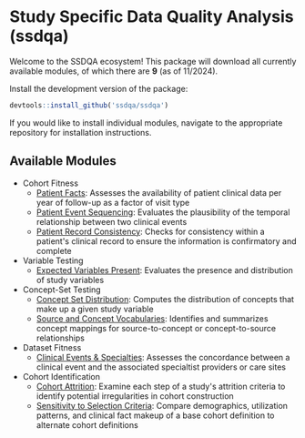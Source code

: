# Study Specific Data Quality Analysis (ssdqa)

Welcome to the SSDQA ecosystem! This package will download all currently available modules, of which there are **9** (as of 11/2024).

Install the development version of the package:

``` r
devtools::install_github('ssdqa/ssdqa')
```


If you would like to install individual modules, navigate to the appropriate repository for installation instructions.

## Available Modules
- Cohort Fitness
  - [Patient Facts](https://github.com/ssdqa/patientfacts): Assesses the availability of patient clinical data per year of follow-up as a factor of visit type
  - [Patient Event Sequencing](https://github.com/ssdqa/patienteventsequencing): Evaluates the plausibility of the temporal relationship between two clinical events
  - [Patient Record Consistency](https://github.com/ssdqa/patientrecordconsistency): Checks for consistency within a patient's clinical record to ensure the information is confirmatory and complete
- Variable Testing
  - [Expected Variables Present](https://github.com/ssdqa/expectedvariablespresent): Evaluates the presence and distribution of study variables
- Concept-Set Testing
  - [Concept Set Distribution](https://github.com/ssdqa/conceptsetdistribution): Computes the distribution of concepts that make up a given study variable
  - [Source and Concept Vocabularies](https://github.com/ssdqa/sourceconceptvocabularies): Identifies and summarizes concept mappings for source-to-concept or concept-to-source relationships
- Dataset Fitness
  - [Clinical Events & Specialties](https://github.com/ssdqa/clinicalevents.specialties): Assesses the concordance between a clinical event and the associated specialtist providers or care sites
- Cohort Identification
  - [Cohort Attrition](https://github.com/ssdqa/cohortattrition): Examine each step of a study's attrition criteria to identify potential irregularities in cohort construction
  - [Sensitivity to Selection Criteria](https://github.com/ssdqa/sensitivityselectioncriteria): Compare demographics, utilization patterns, and clinical fact makeup of a base cohort definition to alternate cohort definitions 
